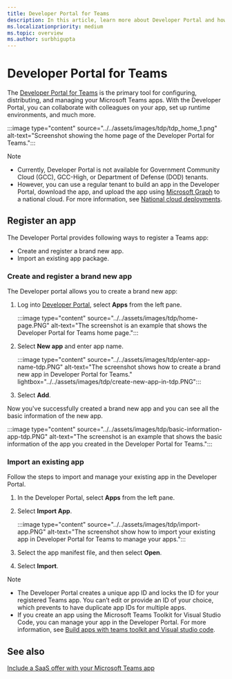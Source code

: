 ```yaml
---
title: Developer Portal for Teams
description: In this article, learn more about Developer Portal and how to create a brand new app and import an existing app in the Teams Developer Portal.
ms.localizationpriority: medium
ms.topic: overview
ms.author: surbhigupta
---
```


# Developer Portal for Teams

The <a href="https://dev.teams.microsoft.com" target="_blank">Developer Portal for Teams</a> is the primary tool for configuring, distributing, and managing your Microsoft Teams apps. With the Developer Portal, you can collaborate with colleagues on your app, set up runtime environments, and much more.

:::image type="content" source="../../assets/images/tdp/tdp_home_1.png" alt-text="Screenshot showing the home page of the Developer Portal for Teams.":::

> [!NOTE]
>
> * Currently, Developer Portal is not available for Government Community Cloud (GCC), GCC-High, or Department of Defense (DOD) tenants.
> * However, you can use a regular tenant to build an app in the Developer Portal, download the app, and upload the app using [Microsoft Graph](/graph/api/teamsapp-publish?view=graph-rest-1.0&tabs=http&preserve-view=true) to a national cloud. For more information, see [National cloud deployments](/graph/deployments).

## Register an app

The Developer Portal provides following ways to register a Teams app:

* Create and register a brand new app.
* Import an existing app package.

### Create and register a brand new app

The Developer portal allows you to create a brand new app:

1. Log into [Developer Portal](https://dev.teams.microsoft.com), select **Apps** from the left pane.

   :::image type="content" source="../../assets/images/tdp/home-page.PNG" alt-text="The screenshot is an example that shows the Developer Portal for Teams home page.":::

1. Select **New app** and enter app name.

   :::image type="content" source="../../assets/images/tdp/enter-app-name-tdp.PNG" alt-text="The screenshot shows how to create a brand new app in Developer Portal for Teams." lightbox="../../assets/images/tdp/create-new-app-in-tdp.PNG":::

1. Select **Add**.

Now you've successfully created a brand new app and you can see all the basic information of the new app.

:::image type="content" source="../../assets/images/tdp/basic-information-app-tdp.PNG" alt-text="The screenshot is an example that shows the basic information of the app you created in the Developer Portal for Teams.":::

### Import an existing app

Follow the steps to import and manage your existing app in the Developer Portal.

1. In the Developer Portal, select **Apps** from the left pane.
1. Select **Import App**.

   :::image type="content" source="../../assets/images/tdp/import-app.PNG" alt-text="The screenshot show how to import your existing app in Developer Portal for Teams to manage your apps.":::

1. Select the app manifest file, and then select **Open**.
1. Select **Import**.

> [!NOTE]
>
> * The Developer Portal creates a unique app ID and locks the ID for your registered Teams app. You can’t edit or provide an ID of your choice, which prevents to have duplicate app IDs for multiple apps.
> * If you create an app using the Microsoft Teams Toolkit for Visual Studio Code, you can manage your app in the Developer Portal. For more information, see [Build apps with teams toolkit and Visual studio code](~/toolkit/visual-studio-code-overview.md).

## See also

[Include a SaaS offer with your Microsoft Teams app](~/concepts/deploy-and-publish/appsource/prepare/include-saas-offer.md)
